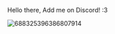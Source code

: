 Hello there, Add me on Discord! :3

![688325396386807914](https://user-images.githubusercontent.com/126693596/222907964-6fdda8b6-6819-41ea-96e1-d80fb21359c1.png)
